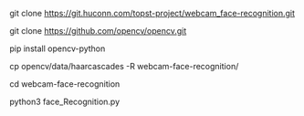git clone https://git.huconn.com/topst-project/webcam_face-recognition.git

git clone https://github.com/opencv/opencv.git

pip install opencv-python

cp opencv/data/haarcascades -R webcam-face-recognition/

cd webcam-face-recognition

python3 face_Recognition.py
